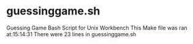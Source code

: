 # guessinggame.sh

Guessing Game Bash Script for Unix Workbench
This Make file was ran at:15:14:31
There were 23 lines in guessinggame.sh
